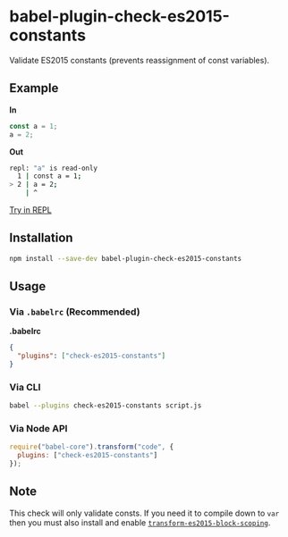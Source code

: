 # babel-plugin-check-es2015-constants

Validate ES2015 constants (prevents reassignment of const variables).

## Example

**In**

```js
const a = 1;
a = 2;
```

**Out**

```bash
repl: "a" is read-only
  1 | const a = 1;
> 2 | a = 2;
    | ^
```

[Try in REPL](http://babeljs.io/repl/#?babili=false&evaluate=true&lineWrap=false&presets=es2015&experimental=false&loose=false&spec=false&code=const%20a%20%3D%201%3B%0Aa%20%3D%202%3B&playground=true)

## Installation

```sh
npm install --save-dev babel-plugin-check-es2015-constants
```

## Usage

### Via `.babelrc` (Recommended)

**.babelrc**

```json
{
  "plugins": ["check-es2015-constants"]
}
```

### Via CLI

```sh
babel --plugins check-es2015-constants script.js
```

### Via Node API

```javascript
require("babel-core").transform("code", {
  plugins: ["check-es2015-constants"]
});
```

## Note

This check will only validate consts. If you need it to compile down to `var` then you must also install and enable [`transform-es2015-block-scoping`](http://babeljs.io/public/plugins/transform-es2015-block-scoping/).
